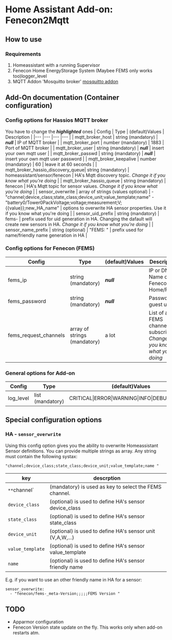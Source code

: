 # Home Assistant Add-on: Fenecon2Mqtt

## How to use

### Requirements

1. Homeassistant with a running Supervisor
2. Fenecon Home EnergyStorage System (Maybee FEMS only works too)logger_level
3. MQTT Addon 'Mosquitto broker' [mosquitto addon]

## Add-On documentation (Container configuration)
### Config options for Hassios MQTT broker
You have to change the **_highlighted_** ones
| Config   | Type | (default)Values      | Description      |
|---    |---    |---    |---    |
| mqtt_broker_host | string (mandatory) | **_null_** | IP of MQTT broker |
| mqtt_broker_port | number (mandatory) | 1883 | Port of MQTT broker |
| mqtt_broker_user | string (mandatory) | **_null_** | insert your own mqtt user |
| mqtt_broker_passwd | string (mandatory) | **_null_** | insert your own mqtt user password |
| mqtt_broker_keepalive | number (mandatory) | 60 | leave it at 60 seconds |
| mqtt_broker_hassio_discovery_queue| string (mandatory) | homeassistant/sensor/fenecon | HA's Mqtt discovery topic. _Change it if you know what you're doing_ |
| mqtt_broker_hassio_queue | string (mandatory) | fenecon | HA's Mqtt topic for sensor values. _Change it if you know what you're doing_ |
| sensor_overwrite | array of strings (values optional) | -"channel;device_class;state_class;device_unit;value_template;name" -"battery0/Tower0PackVoltage;voltage;measurement;V;{{value}};new_HA_name" | options to overwrite HA sensor properties. Use it if you know what you're doing |
| sensor_uid_prefix | string (mandatory) | fems- | prefix used for uid generation in HA. Changing the dafault will create new sensors in HA. _Change it if you know what you're doing_ |
| sensor_name_prefix | string (optional) | "FEMS: " | prefix used for name/friendly name generation in HA |
  
### Config options for Fenecon (FEMS)
| Config   | Type | (default)Values      | Description      |
|---    |---    |---    |---    |
| fems_ip | string (mandatory) | **_null_** | IP or DNS Name of Fenecon Home/FEMS |
| fems_password | string (mandatory) | **_null_** | Password of guest user |
| fems_request_channels | array of strings (mandatory) | a lot | List of all FEMS channels to subscribe. _Change it if you know what you're doing_ |
### General options for Add-on 
| Config   | Type | (default)Values      | Description      |
|---    |---    |---    |---    |
| log_level | list (mandatory) | CRITICAL\|ERROR\|WARNING\|INFO\|DEBUG\|NOTSET  | Add-on Log Level |

## Special configuration options

### HA - `sensor_overwrite`

Using this config option gives you the ability to overwrite Homeassistant Sensor definitions. You can provide multiple strings as array. Any string must contain the following systax: 
```
"channel;device_class;state_class;device_unit;value_template;name "
```
| key | descrption |
|---  |--- |
|`**`channel` | (mandatory) is used as key to select the FEMS channel. |
|`device_class` | (optional) is used to define HA's sensor device_class |
|`state_class` | (optional) is used to define HA's sensor state_class |
|`device_unit` | (optional) is used to define HA's sensor unit (V,A,W,...) |
|`value_template` | (optional) is used to define HA's sensor value_template |
|`name` | (optional) is used to define HA's sensor friendly name |

E.g. if you want to use an other friendly name in HA for a sensor:
```.csv
sensor_overwrite:
  - "fenecon/fems-_meta-Version;;;;;FEMS Version "
```

## TODO

- Apparmor configuration
- Fenecon Version state update on the fly. This works only when add-on restarts atm.

[mosquitto addon]: (https://github.com/home-assistant/addons/tree/master/mosquitto)
